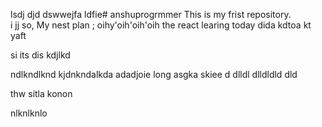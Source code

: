 lsdj
djd
dswwejfa
ldfie# anshuprogrmmer
This is my frist repository.
<br>
i
jj
so, My nest plan
;
oihy'oih'oih'oih
the react learing 
today dida kdtoa
kt yaft 


si  its dis kdjlkd

ndlkndlknd
kjdnkndalkda
adadjoie
long asgka
skiee
d
dlldl
dlldldld
dld

thw sitla
konon

nlknlknlo
